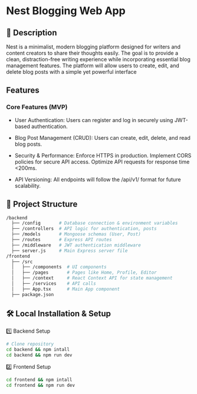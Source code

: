 # Nest Blogging Web App

## 📌 Description
Nest is a minimalist, modern blogging platform designed for writers and content creators to share their thoughts easily. The goal is to provide a clean, distraction-free writing experience while incorporating essential blog management features. The platform will allow users to create, edit, and delete blog posts with a simple yet powerful interface

## Features

### Core Features (MVP)

- User Authentication: Users can register and log in securely using JWT-based authentication.

- Blog Post Management (CRUD): Users can create, edit, delete, and read blog posts.

- Security & Performance:
  Enforce HTTPS in production.
  Implement CORS policies for secure API access.
  Optimize API requests for response time <200ms.

- API Versioning: All endpoints will follow the /api/v1/ format for future scalability.

## 📂 Project Structure
```bash
/backend
  ├── /config       # Database connection & environment variables
  ├── /controllers  # API logic for authentication, posts
  ├── /models       # Mongoose schemas (User, Post)
  ├── /routes       # Express API routes
  ├── /middleware   # JWT authentication middleware
  ├── server.js     # Main Express server file
/frontend
  ├── /src
  │   ├── /components  # UI components
  │   ├── /pages       # Pages like Home, Profile, Editor
  │   ├── /context     # React Context API for state management
  │   ├── /services    # API calls
  │   ├── App.tsx      # Main App component
  ├── package.json
```

## 🛠️ Local Installation & Setup

1️⃣ Backend Setup
```bash
# Clone repository
cd backend && npm intall
cd backend && npm run dev
```
2️⃣ Frontend Setup
```bash
cd frontend && npm intall
cd frontend && npm run dev
```